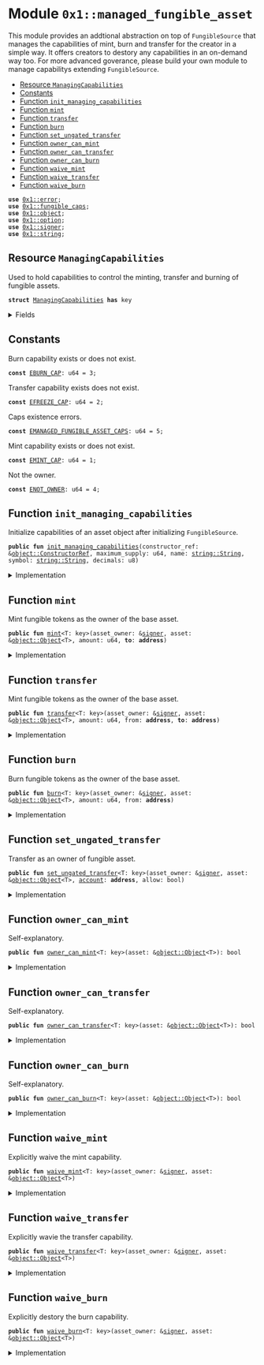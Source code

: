 
<a name="0x1_managed_fungible_asset"></a>

# Module `0x1::managed_fungible_asset`

This module provides an addtional abstraction on top of <code>FungibleSource</code> that manages the capabilities of mint, burn
and transfer for the creator in a simple way. It offers creators to destory any capabilities in an on-demand way too.
For more advanced goverance, please build your own module to manage capabilitys extending <code>FungibleSource</code>.


-  [Resource `ManagingCapabilities`](#0x1_managed_fungible_asset_ManagingCapabilities)
-  [Constants](#@Constants_0)
-  [Function `init_managing_capabilities`](#0x1_managed_fungible_asset_init_managing_capabilities)
-  [Function `mint`](#0x1_managed_fungible_asset_mint)
-  [Function `transfer`](#0x1_managed_fungible_asset_transfer)
-  [Function `burn`](#0x1_managed_fungible_asset_burn)
-  [Function `set_ungated_transfer`](#0x1_managed_fungible_asset_set_ungated_transfer)
-  [Function `owner_can_mint`](#0x1_managed_fungible_asset_owner_can_mint)
-  [Function `owner_can_transfer`](#0x1_managed_fungible_asset_owner_can_transfer)
-  [Function `owner_can_burn`](#0x1_managed_fungible_asset_owner_can_burn)
-  [Function `waive_mint`](#0x1_managed_fungible_asset_waive_mint)
-  [Function `waive_transfer`](#0x1_managed_fungible_asset_waive_transfer)
-  [Function `waive_burn`](#0x1_managed_fungible_asset_waive_burn)


<pre><code><b>use</b> <a href="../../aptos-stdlib/../move-stdlib/doc/error.md#0x1_error">0x1::error</a>;
<b>use</b> <a href="fungible_caps.md#0x1_fungible_caps">0x1::fungible_caps</a>;
<b>use</b> <a href="object.md#0x1_object">0x1::object</a>;
<b>use</b> <a href="../../aptos-stdlib/../move-stdlib/doc/option.md#0x1_option">0x1::option</a>;
<b>use</b> <a href="../../aptos-stdlib/../move-stdlib/doc/signer.md#0x1_signer">0x1::signer</a>;
<b>use</b> <a href="../../aptos-stdlib/../move-stdlib/doc/string.md#0x1_string">0x1::string</a>;
</code></pre>



<a name="0x1_managed_fungible_asset_ManagingCapabilities"></a>

## Resource `ManagingCapabilities`

Used to hold capabilities to control the minting, transfer and burning of fungible assets.


<pre><code><b>struct</b> <a href="managed_fungible_asset.md#0x1_managed_fungible_asset_ManagingCapabilities">ManagingCapabilities</a> <b>has</b> key
</code></pre>



<details>
<summary>Fields</summary>


<dl>
<dt>
<code>mint: <a href="../../aptos-stdlib/../move-stdlib/doc/option.md#0x1_option_Option">option::Option</a>&lt;<a href="fungible_caps.md#0x1_fungible_caps_MintCap">fungible_caps::MintCap</a>&gt;</code>
</dt>
<dd>

</dd>
<dt>
<code>transfer: <a href="../../aptos-stdlib/../move-stdlib/doc/option.md#0x1_option_Option">option::Option</a>&lt;<a href="fungible_caps.md#0x1_fungible_caps_TransferCap">fungible_caps::TransferCap</a>&gt;</code>
</dt>
<dd>

</dd>
<dt>
<code>burn: <a href="../../aptos-stdlib/../move-stdlib/doc/option.md#0x1_option_Option">option::Option</a>&lt;<a href="fungible_caps.md#0x1_fungible_caps_BurnCap">fungible_caps::BurnCap</a>&gt;</code>
</dt>
<dd>

</dd>
</dl>


</details>

<a name="@Constants_0"></a>

## Constants


<a name="0x1_managed_fungible_asset_EBURN_CAP"></a>

Burn capability exists or does not exist.


<pre><code><b>const</b> <a href="managed_fungible_asset.md#0x1_managed_fungible_asset_EBURN_CAP">EBURN_CAP</a>: u64 = 3;
</code></pre>



<a name="0x1_managed_fungible_asset_EFREEZE_CAP"></a>

Transfer capability exists does not exist.


<pre><code><b>const</b> <a href="managed_fungible_asset.md#0x1_managed_fungible_asset_EFREEZE_CAP">EFREEZE_CAP</a>: u64 = 2;
</code></pre>



<a name="0x1_managed_fungible_asset_EMANAGED_FUNGIBLE_ASSET_CAPS"></a>

Caps existence errors.


<pre><code><b>const</b> <a href="managed_fungible_asset.md#0x1_managed_fungible_asset_EMANAGED_FUNGIBLE_ASSET_CAPS">EMANAGED_FUNGIBLE_ASSET_CAPS</a>: u64 = 5;
</code></pre>



<a name="0x1_managed_fungible_asset_EMINT_CAP"></a>

Mint capability exists or does not exist.


<pre><code><b>const</b> <a href="managed_fungible_asset.md#0x1_managed_fungible_asset_EMINT_CAP">EMINT_CAP</a>: u64 = 1;
</code></pre>



<a name="0x1_managed_fungible_asset_ENOT_OWNER"></a>

Not the owner.


<pre><code><b>const</b> <a href="managed_fungible_asset.md#0x1_managed_fungible_asset_ENOT_OWNER">ENOT_OWNER</a>: u64 = 4;
</code></pre>



<a name="0x1_managed_fungible_asset_init_managing_capabilities"></a>

## Function `init_managing_capabilities`

Initialize capabilities of an asset object after initializing <code>FungibleSource</code>.


<pre><code><b>public</b> <b>fun</b> <a href="managed_fungible_asset.md#0x1_managed_fungible_asset_init_managing_capabilities">init_managing_capabilities</a>(constructor_ref: &<a href="object.md#0x1_object_ConstructorRef">object::ConstructorRef</a>, maximum_supply: u64, name: <a href="../../aptos-stdlib/../move-stdlib/doc/string.md#0x1_string_String">string::String</a>, symbol: <a href="../../aptos-stdlib/../move-stdlib/doc/string.md#0x1_string_String">string::String</a>, decimals: u8)
</code></pre>



<details>
<summary>Implementation</summary>


<pre><code><b>public</b> <b>fun</b> <a href="managed_fungible_asset.md#0x1_managed_fungible_asset_init_managing_capabilities">init_managing_capabilities</a>(
    constructor_ref: &ConstructorRef,
    maximum_supply: u64,
    name: String,
    symbol: String,
    decimals: u8
) {
    <b>let</b> (mint_cap, transfer_cap, burn_cap) = <a href="fungible_caps.md#0x1_fungible_caps_init_fungible_source_with_caps">fungible_caps::init_fungible_source_with_caps</a>(
        constructor_ref,
        maximum_supply,
        name,
        symbol,
        decimals
    );
    <b>let</b> asset_object_signer = <a href="object.md#0x1_object_generate_signer">object::generate_signer</a>(constructor_ref);
    <b>move_to</b>(
        &asset_object_signer,
        <a href="managed_fungible_asset.md#0x1_managed_fungible_asset_ManagingCapabilities">ManagingCapabilities</a> {
            mint: <a href="../../aptos-stdlib/../move-stdlib/doc/option.md#0x1_option_some">option::some</a>(mint_cap), transfer: <a href="../../aptos-stdlib/../move-stdlib/doc/option.md#0x1_option_some">option::some</a>(
                transfer_cap
            ), burn: <a href="../../aptos-stdlib/../move-stdlib/doc/option.md#0x1_option_some">option::some</a>(burn_cap)
        }
    )
}
</code></pre>



</details>

<a name="0x1_managed_fungible_asset_mint"></a>

## Function `mint`

Mint fungible tokens as the owner of the base asset.


<pre><code><b>public</b> <b>fun</b> <a href="managed_fungible_asset.md#0x1_managed_fungible_asset_mint">mint</a>&lt;T: key&gt;(asset_owner: &<a href="../../aptos-stdlib/../move-stdlib/doc/signer.md#0x1_signer">signer</a>, asset: &<a href="object.md#0x1_object_Object">object::Object</a>&lt;T&gt;, amount: u64, <b>to</b>: <b>address</b>)
</code></pre>



<details>
<summary>Implementation</summary>


<pre><code><b>public</b> <b>fun</b> <a href="managed_fungible_asset.md#0x1_managed_fungible_asset_mint">mint</a>&lt;T: key&gt;(
    asset_owner: &<a href="../../aptos-stdlib/../move-stdlib/doc/signer.md#0x1_signer">signer</a>,
    asset: &Object&lt;T&gt;,
    amount: u64,
    <b>to</b>: <b>address</b>
) <b>acquires</b> <a href="managed_fungible_asset.md#0x1_managed_fungible_asset_ManagingCapabilities">ManagingCapabilities</a> {
    assert_owner(asset_owner, asset);
    <b>let</b> mint_cap = borrow_mint_from_caps(asset);
    <a href="fungible_caps.md#0x1_fungible_caps_mint">fungible_caps::mint</a>(mint_cap, amount, <b>to</b>);
}
</code></pre>



</details>

<a name="0x1_managed_fungible_asset_transfer"></a>

## Function `transfer`

Mint fungible tokens as the owner of the base asset.


<pre><code><b>public</b> <b>fun</b> <a href="managed_fungible_asset.md#0x1_managed_fungible_asset_transfer">transfer</a>&lt;T: key&gt;(asset_owner: &<a href="../../aptos-stdlib/../move-stdlib/doc/signer.md#0x1_signer">signer</a>, asset: &<a href="object.md#0x1_object_Object">object::Object</a>&lt;T&gt;, amount: u64, from: <b>address</b>, <b>to</b>: <b>address</b>)
</code></pre>



<details>
<summary>Implementation</summary>


<pre><code><b>public</b> <b>fun</b> <a href="managed_fungible_asset.md#0x1_managed_fungible_asset_transfer">transfer</a>&lt;T: key&gt;(
    asset_owner: &<a href="../../aptos-stdlib/../move-stdlib/doc/signer.md#0x1_signer">signer</a>,
    asset: &Object&lt;T&gt;,
    amount: u64,
    from: <b>address</b>,
    <b>to</b>: <b>address</b>,
) <b>acquires</b> <a href="managed_fungible_asset.md#0x1_managed_fungible_asset_ManagingCapabilities">ManagingCapabilities</a> {
    assert_owner(asset_owner, asset);
    <b>let</b> transfer_cap = borrow_transfer_from_caps(asset);
    <a href="fungible_caps.md#0x1_fungible_caps_transfer_with_cap">fungible_caps::transfer_with_cap</a>(transfer_cap, amount, from, <b>to</b>);
}
</code></pre>



</details>

<a name="0x1_managed_fungible_asset_burn"></a>

## Function `burn`

Burn fungible tokens as the owner of the base asset.


<pre><code><b>public</b> <b>fun</b> <a href="managed_fungible_asset.md#0x1_managed_fungible_asset_burn">burn</a>&lt;T: key&gt;(asset_owner: &<a href="../../aptos-stdlib/../move-stdlib/doc/signer.md#0x1_signer">signer</a>, asset: &<a href="object.md#0x1_object_Object">object::Object</a>&lt;T&gt;, amount: u64, from: <b>address</b>)
</code></pre>



<details>
<summary>Implementation</summary>


<pre><code><b>public</b> <b>fun</b> <a href="managed_fungible_asset.md#0x1_managed_fungible_asset_burn">burn</a>&lt;T: key&gt;(
    asset_owner: &<a href="../../aptos-stdlib/../move-stdlib/doc/signer.md#0x1_signer">signer</a>,
    asset: &Object&lt;T&gt;,
    amount: u64,
    from: <b>address</b>
) <b>acquires</b> <a href="managed_fungible_asset.md#0x1_managed_fungible_asset_ManagingCapabilities">ManagingCapabilities</a> {
    assert_owner(asset_owner, asset);
    <b>let</b> burn_cap = borrow_burn_from_caps(asset);
    <a href="fungible_caps.md#0x1_fungible_caps_burn">fungible_caps::burn</a>(burn_cap, amount, from);
}
</code></pre>



</details>

<a name="0x1_managed_fungible_asset_set_ungated_transfer"></a>

## Function `set_ungated_transfer`

Transfer as an owner of fungible asset.


<pre><code><b>public</b> <b>fun</b> <a href="managed_fungible_asset.md#0x1_managed_fungible_asset_set_ungated_transfer">set_ungated_transfer</a>&lt;T: key&gt;(asset_owner: &<a href="../../aptos-stdlib/../move-stdlib/doc/signer.md#0x1_signer">signer</a>, asset: &<a href="object.md#0x1_object_Object">object::Object</a>&lt;T&gt;, <a href="account.md#0x1_account">account</a>: <b>address</b>, allow: bool)
</code></pre>



<details>
<summary>Implementation</summary>


<pre><code><b>public</b> <b>fun</b> <a href="managed_fungible_asset.md#0x1_managed_fungible_asset_set_ungated_transfer">set_ungated_transfer</a>&lt;T: key&gt;(
    asset_owner: &<a href="../../aptos-stdlib/../move-stdlib/doc/signer.md#0x1_signer">signer</a>,
    asset: &Object&lt;T&gt;,
    <a href="account.md#0x1_account">account</a>: <b>address</b>,
    allow: bool
) <b>acquires</b> <a href="managed_fungible_asset.md#0x1_managed_fungible_asset_ManagingCapabilities">ManagingCapabilities</a> {
    assert_owner(asset_owner, asset);
    <b>let</b> transfer_cap = borrow_transfer_from_caps(asset);
    <a href="fungible_caps.md#0x1_fungible_caps_set_ungated_transfer">fungible_caps::set_ungated_transfer</a>(transfer_cap, <a href="account.md#0x1_account">account</a>, allow);
}
</code></pre>



</details>

<a name="0x1_managed_fungible_asset_owner_can_mint"></a>

## Function `owner_can_mint`

Self-explanatory.


<pre><code><b>public</b> <b>fun</b> <a href="managed_fungible_asset.md#0x1_managed_fungible_asset_owner_can_mint">owner_can_mint</a>&lt;T: key&gt;(asset: &<a href="object.md#0x1_object_Object">object::Object</a>&lt;T&gt;): bool
</code></pre>



<details>
<summary>Implementation</summary>


<pre><code><b>public</b> <b>fun</b> <a href="managed_fungible_asset.md#0x1_managed_fungible_asset_owner_can_mint">owner_can_mint</a>&lt;T: key&gt;(asset: &Object&lt;T&gt;): bool <b>acquires</b> <a href="managed_fungible_asset.md#0x1_managed_fungible_asset_ManagingCapabilities">ManagingCapabilities</a> {
    <a href="../../aptos-stdlib/../move-stdlib/doc/option.md#0x1_option_is_some">option::is_some</a>(&borrow_caps(asset).mint)
}
</code></pre>



</details>

<a name="0x1_managed_fungible_asset_owner_can_transfer"></a>

## Function `owner_can_transfer`

Self-explanatory.


<pre><code><b>public</b> <b>fun</b> <a href="managed_fungible_asset.md#0x1_managed_fungible_asset_owner_can_transfer">owner_can_transfer</a>&lt;T: key&gt;(asset: &<a href="object.md#0x1_object_Object">object::Object</a>&lt;T&gt;): bool
</code></pre>



<details>
<summary>Implementation</summary>


<pre><code><b>public</b> <b>fun</b> <a href="managed_fungible_asset.md#0x1_managed_fungible_asset_owner_can_transfer">owner_can_transfer</a>&lt;T: key&gt;(asset: &Object&lt;T&gt;): bool <b>acquires</b> <a href="managed_fungible_asset.md#0x1_managed_fungible_asset_ManagingCapabilities">ManagingCapabilities</a> {
    <a href="../../aptos-stdlib/../move-stdlib/doc/option.md#0x1_option_is_some">option::is_some</a>(&borrow_caps(asset).transfer)
}
</code></pre>



</details>

<a name="0x1_managed_fungible_asset_owner_can_burn"></a>

## Function `owner_can_burn`

Self-explanatory.


<pre><code><b>public</b> <b>fun</b> <a href="managed_fungible_asset.md#0x1_managed_fungible_asset_owner_can_burn">owner_can_burn</a>&lt;T: key&gt;(asset: &<a href="object.md#0x1_object_Object">object::Object</a>&lt;T&gt;): bool
</code></pre>



<details>
<summary>Implementation</summary>


<pre><code><b>public</b> <b>fun</b> <a href="managed_fungible_asset.md#0x1_managed_fungible_asset_owner_can_burn">owner_can_burn</a>&lt;T: key&gt;(asset: &Object&lt;T&gt;): bool <b>acquires</b> <a href="managed_fungible_asset.md#0x1_managed_fungible_asset_ManagingCapabilities">ManagingCapabilities</a> {
    <a href="../../aptos-stdlib/../move-stdlib/doc/option.md#0x1_option_is_some">option::is_some</a>(&borrow_caps(asset).burn)
}
</code></pre>



</details>

<a name="0x1_managed_fungible_asset_waive_mint"></a>

## Function `waive_mint`

Explicitly waive the mint capability.


<pre><code><b>public</b> <b>fun</b> <a href="managed_fungible_asset.md#0x1_managed_fungible_asset_waive_mint">waive_mint</a>&lt;T: key&gt;(asset_owner: &<a href="../../aptos-stdlib/../move-stdlib/doc/signer.md#0x1_signer">signer</a>, asset: &<a href="object.md#0x1_object_Object">object::Object</a>&lt;T&gt;)
</code></pre>



<details>
<summary>Implementation</summary>


<pre><code><b>public</b> <b>fun</b> <a href="managed_fungible_asset.md#0x1_managed_fungible_asset_waive_mint">waive_mint</a>&lt;T: key&gt;(
    asset_owner: &<a href="../../aptos-stdlib/../move-stdlib/doc/signer.md#0x1_signer">signer</a>,
    asset: &Object&lt;T&gt;
) <b>acquires</b> <a href="managed_fungible_asset.md#0x1_managed_fungible_asset_ManagingCapabilities">ManagingCapabilities</a> {
    <b>let</b> mint_cap = &<b>mut</b> borrow_caps_mut(asset_owner, asset).mint;
    <b>assert</b>!(<a href="../../aptos-stdlib/../move-stdlib/doc/option.md#0x1_option_is_some">option::is_some</a>(mint_cap), <a href="../../aptos-stdlib/../move-stdlib/doc/error.md#0x1_error_not_found">error::not_found</a>(<a href="managed_fungible_asset.md#0x1_managed_fungible_asset_EMINT_CAP">EMINT_CAP</a>));
    <a href="fungible_caps.md#0x1_fungible_caps_destroy_mint_cap">fungible_caps::destroy_mint_cap</a>(<a href="../../aptos-stdlib/../move-stdlib/doc/option.md#0x1_option_extract">option::extract</a>(mint_cap));
}
</code></pre>



</details>

<a name="0x1_managed_fungible_asset_waive_transfer"></a>

## Function `waive_transfer`

Explicitly wavie the transfer capability.


<pre><code><b>public</b> <b>fun</b> <a href="managed_fungible_asset.md#0x1_managed_fungible_asset_waive_transfer">waive_transfer</a>&lt;T: key&gt;(asset_owner: &<a href="../../aptos-stdlib/../move-stdlib/doc/signer.md#0x1_signer">signer</a>, asset: &<a href="object.md#0x1_object_Object">object::Object</a>&lt;T&gt;)
</code></pre>



<details>
<summary>Implementation</summary>


<pre><code><b>public</b> <b>fun</b> <a href="managed_fungible_asset.md#0x1_managed_fungible_asset_waive_transfer">waive_transfer</a>&lt;T: key&gt;(
    asset_owner: &<a href="../../aptos-stdlib/../move-stdlib/doc/signer.md#0x1_signer">signer</a>,
    asset: &Object&lt;T&gt;
) <b>acquires</b> <a href="managed_fungible_asset.md#0x1_managed_fungible_asset_ManagingCapabilities">ManagingCapabilities</a> {
    <b>let</b> transfer_cap = &<b>mut</b> borrow_caps_mut(asset_owner, asset).transfer;
    <b>assert</b>!(<a href="../../aptos-stdlib/../move-stdlib/doc/option.md#0x1_option_is_some">option::is_some</a>(transfer_cap), <a href="../../aptos-stdlib/../move-stdlib/doc/error.md#0x1_error_not_found">error::not_found</a>(<a href="managed_fungible_asset.md#0x1_managed_fungible_asset_EFREEZE_CAP">EFREEZE_CAP</a>));
    <a href="fungible_caps.md#0x1_fungible_caps_destroy_transfer_cap">fungible_caps::destroy_transfer_cap</a>(<a href="../../aptos-stdlib/../move-stdlib/doc/option.md#0x1_option_extract">option::extract</a>(transfer_cap));
}
</code></pre>



</details>

<a name="0x1_managed_fungible_asset_waive_burn"></a>

## Function `waive_burn`

Explicitly destory the burn capability.


<pre><code><b>public</b> <b>fun</b> <a href="managed_fungible_asset.md#0x1_managed_fungible_asset_waive_burn">waive_burn</a>&lt;T: key&gt;(asset_owner: &<a href="../../aptos-stdlib/../move-stdlib/doc/signer.md#0x1_signer">signer</a>, asset: &<a href="object.md#0x1_object_Object">object::Object</a>&lt;T&gt;)
</code></pre>



<details>
<summary>Implementation</summary>


<pre><code><b>public</b> <b>fun</b> <a href="managed_fungible_asset.md#0x1_managed_fungible_asset_waive_burn">waive_burn</a>&lt;T: key&gt;(
    asset_owner: &<a href="../../aptos-stdlib/../move-stdlib/doc/signer.md#0x1_signer">signer</a>,
    asset: &Object&lt;T&gt;
) <b>acquires</b> <a href="managed_fungible_asset.md#0x1_managed_fungible_asset_ManagingCapabilities">ManagingCapabilities</a> {
    <b>let</b> burn_cap = &<b>mut</b> borrow_caps_mut(asset_owner, asset).burn;
    <b>assert</b>!(<a href="../../aptos-stdlib/../move-stdlib/doc/option.md#0x1_option_is_some">option::is_some</a>(burn_cap), <a href="../../aptos-stdlib/../move-stdlib/doc/error.md#0x1_error_not_found">error::not_found</a>(<a href="managed_fungible_asset.md#0x1_managed_fungible_asset_EFREEZE_CAP">EFREEZE_CAP</a>));
    <a href="fungible_caps.md#0x1_fungible_caps_destroy_burn_cap">fungible_caps::destroy_burn_cap</a>(<a href="../../aptos-stdlib/../move-stdlib/doc/option.md#0x1_option_extract">option::extract</a>(burn_cap));
}
</code></pre>



</details>


[move-book]: https://move-language.github.io/move/introduction.html
